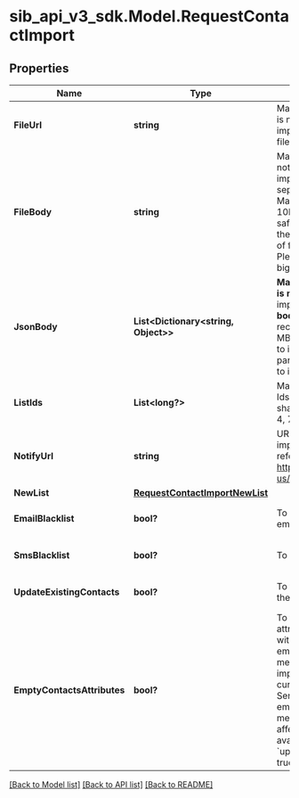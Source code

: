 # sib_api_v3_sdk.Model.RequestContactImport
## Properties

Name | Type | Description | Notes
------------ | ------------- | ------------- | -------------
**FileUrl** | **string** | Mandatory if fileBody or jsonBody is not defined. URL of the file to be imported (no local file). Possible file formats: .txt, .csv, .json | [optional] 
**FileBody** | **string** | Mandatory if fileUrl and jsonBody is not defined. CSV content to be imported. Use semicolon to separate multiple attributes. Maximum allowed file body size is 10MB . However we recommend a safe limit of around 8 MB to avoid the issues caused due to increase of file body size while parsing. Please use fileUrl instead to import bigger files. | [optional] 
**JsonBody** | **List&lt;Dictionary&lt;string, Object&gt;&gt;** | **Mandatory if fileUrl and fileBody is not defined.** JSON content to be imported. **Maximum allowed json body size is 10MB** . However we recommend a safe limit of around 8 MB to avoid the issues caused due to increase of json body size while parsing. Please use fileUrl instead to import bigger files.  | [optional] 
**ListIds** | **List&lt;long?&gt;** | Mandatory if newList is not defined. Ids of the lists in which the contacts shall be imported. For example, [2, 4, 7]. | [optional] 
**NotifyUrl** | **string** | URL that will be called once the import process is finished. For reference, https://help.sendinblue.com/hc/en-us/articles/360007666479 | [optional] 
**NewList** | [**RequestContactImportNewList**](RequestContactImportNewList.md) |  | [optional] 
**EmailBlacklist** | **bool?** | To blacklist all the contacts for email | [optional] [default to false]
**SmsBlacklist** | **bool?** | To blacklist all the contacts for sms | [optional] [default to false]
**UpdateExistingContacts** | **bool?** | To facilitate the choice to update the existing contacts | [optional] [default to true]
**EmptyContactsAttributes** | **bool?** | To facilitate the choice to erase any attribute of the existing contacts with empty value. emptyContactsAttributes &#x3D; true means the empty fields in your import will erase any attribute that currently contain data in SendinBlue, &amp; emptyContactsAttributes &#x3D; false means the empty fields will not affect your existing data ( only available if &#x60;updateExistingContacts&#x60; set to true ) | [optional] [default to false]

[[Back to Model list]](../README.md#documentation-for-models) [[Back to API list]](../README.md#documentation-for-api-endpoints) [[Back to README]](../README.md)

